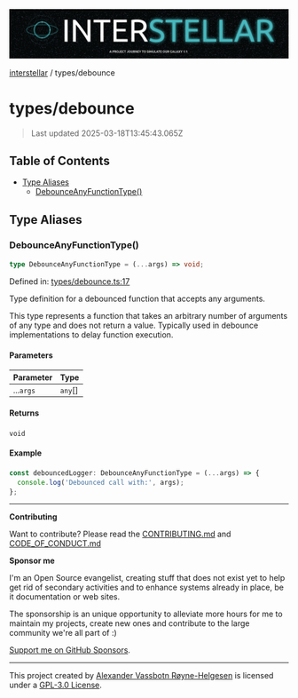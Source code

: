 <div>
  <img alt="SPECCER logo" src="https://raw.githubusercontent.com/phun-ky/interstellar/main/public/interstellar-header.png" style="max-height:120px;" />
</div>

[interstellar](../README.md) / types/debounce

# types/debounce

> Last updated 2025-03-18T13:45:43.065Z

## Table of Contents

- [Type Aliases](#type-aliases)
  - [DebounceAnyFunctionType()](#debounceanyfunctiontype)

## Type Aliases

### DebounceAnyFunctionType()

```ts
type DebounceAnyFunctionType = (...args) => void;
```

Defined in:
[types/debounce.ts:17](https://github.com/phun-ky/interstellar/blob/main/src/types/debounce.ts#L17)

Type definition for a debounced function that accepts any arguments.

This type represents a function that takes an arbitrary number of arguments of
any type and does not return a value. Typically used in debounce implementations
to delay function execution.

#### Parameters

| Parameter | Type     |
| --------- | -------- |
| ...`args` | `any`\[] |

#### Returns

`void`

#### Example

```ts
const debouncedLogger: DebounceAnyFunctionType = (...args) => {
  console.log('Debounced call with:', args);
};
```

---

**Contributing**

Want to contribute? Please read the
[CONTRIBUTING.md](https://github.com/phun-ky/interstellar/blob/main/CONTRIBUTING.md)
and
[CODE_OF_CONDUCT.md](https://github.com/phun-ky/interstellar/blob/main/CODE_OF_CONDUCT.md)

**Sponsor me**

I'm an Open Source evangelist, creating stuff that does not exist yet to help
get rid of secondary activities and to enhance systems already in place, be it
documentation or web sites.

The sponsorship is an unique opportunity to alleviate more hours for me to
maintain my projects, create new ones and contribute to the large community
we're all part of :)

[Support me on GitHub Sponsors](https://github.com/sponsors/phun-ky).

---

This project created by [Alexander Vassbotn Røyne-Helgesen](http://phun-ky.net)
is licensed under a
[GPL-3.0 License](https://choosealicense.com/licenses/gpl-3.0/).
